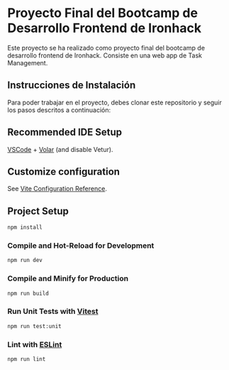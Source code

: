 # Proyecto Final del Bootcamp de Desarrollo Frontend de Ironhack

Este proyecto se ha realizado como proyecto final del bootcamp de desarrollo frontend de Ironhack. Consiste en una web app de Task Management.

## Instrucciones de Instalación

Para poder trabajar en el proyecto, debes clonar este repositorio y seguir los pasos descritos a continuación:

## Recommended IDE Setup

[VSCode](https://code.visualstudio.com/) + [Volar](https://marketplace.visualstudio.com/items?itemName=Vue.volar) (and disable Vetur).

## Customize configuration

See [Vite Configuration Reference](https://vitejs.dev/config/).

## Project Setup

```sh
npm install
```

### Compile and Hot-Reload for Development

```sh
npm run dev
```

### Compile and Minify for Production

```sh
npm run build
```

### Run Unit Tests with [Vitest](https://vitest.dev/)

```sh
npm run test:unit
```

### Lint with [ESLint](https://eslint.org/)

```sh
npm run lint
```
